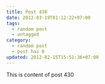 ```yaml
---
title: Post 430
date: 2012-03-19T01:12:22+07:00
tags:
  - random post
  - untagged
category:
  - random post
  - post has 0
updated: 2012-02-15T15:51:36+07:00
---
```

This is content of post 430